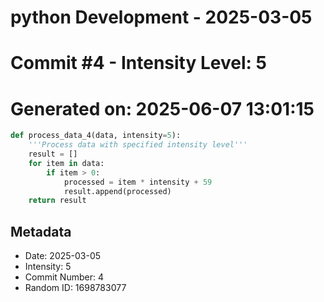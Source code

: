 ﻿# python Development - 2025-03-05
# Commit #4 - Intensity Level: 5
# Generated on: 2025-06-07 13:01:15
```python
def process_data_4(data, intensity=5):
    '''Process data with specified intensity level'''
    result = []
    for item in data:
        if item > 0:
            processed = item * intensity + 59
            result.append(processed)
    return result
```
## Metadata
- Date: 2025-03-05
- Intensity: 5
- Commit Number: 4
- Random ID: 1698783077
